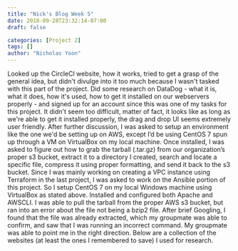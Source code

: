 ```yaml
---
title: "Nick's Blog Week 5"
date: 2018-09-28T23:32:14-07:00
draft: false

categories: [Project 2]
tags: []
author: "Nicholas Yoon"
---
```

Looked up the CircleCI website, how it works, tried to get a grasp of the general idea, but didn't divulge into it too much because I wasn't tasked with this part of the project. Did some research on DataDog - what it is, what it does, how it's used, how to get it installed on our webservers properly - and signed up for an account since this was one of my tasks for this project. It didn't seem too difficult, matter of fact, it looks like as long as we're able to get it installed properly, the drag and drop UI seems extremely user friendly. After further discussion, I was asked to setup an environment like the one we'd be setting up on AWS, except I’d be using CentOS 7 spun up through a VM on VirtualBox on my local machine. Once installed, I was asked to figure out how to grab the tarball (.tar.gz) from our organization’s proper s3 bucket, extract it to a directory I created, search and locate a specific file, compress it using proper formatting, and send it back to the s3 bucket.
Since I was mainly working on creating a VPC instance using Terraform in the last project, I was asked to work on the Ansible portion of this project. So I setup CentOS 7 on my local Windows machine using VirtualBox as stated above. Installed and configured both Apache and AWSCLI. I was able to pull the tarball from the proper AWS s3 bucket, but ran into an error about the file not being a bzip2 file. After brief Googling, I found that the file was already extracted, which my groupmate was able to confirm, and saw that I was running an incorrect command. My groupmate was able to point me in the right direction. 
Below are a collection of the websites (at least the ones I remembered to save) I used for research.